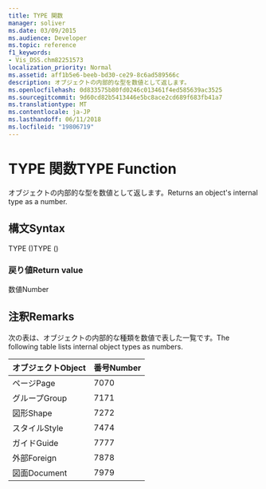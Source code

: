 ```yaml
---
title: TYPE 関数
manager: soliver
ms.date: 03/09/2015
ms.audience: Developer
ms.topic: reference
f1_keywords:
- Vis_DSS.chm82251573
localization_priority: Normal
ms.assetid: aff1b5e6-beeb-bd30-ce29-8c6ad589566c
description: オブジェクトの内部的な型を数値として返します。
ms.openlocfilehash: 0d833575b80fd0246c013461f4ed585639ac3525
ms.sourcegitcommit: 9d60cd82b5413446e5bc8ace2cd689f683fb41a7
ms.translationtype: MT
ms.contentlocale: ja-JP
ms.lasthandoff: 06/11/2018
ms.locfileid: "19806719"
---
```

# <a name="type-function"></a><span data-ttu-id="82a53-103">TYPE 関数</span><span class="sxs-lookup"><span data-stu-id="82a53-103">TYPE Function</span></span>

<span data-ttu-id="82a53-104">オブジェクトの内部的な型を数値として返します。</span><span class="sxs-lookup"><span data-stu-id="82a53-104">Returns an object's internal type as a number.</span></span> 
  
## <a name="syntax"></a><span data-ttu-id="82a53-105">構文</span><span class="sxs-lookup"><span data-stu-id="82a53-105">Syntax</span></span>

<span data-ttu-id="82a53-106">TYPE ()</span><span class="sxs-lookup"><span data-stu-id="82a53-106">TYPE ()</span></span>
  
### <a name="return-value"></a><span data-ttu-id="82a53-107">戻り値</span><span class="sxs-lookup"><span data-stu-id="82a53-107">Return value</span></span>

<span data-ttu-id="82a53-108">数値</span><span class="sxs-lookup"><span data-stu-id="82a53-108">Number</span></span>
  
## <a name="remarks"></a><span data-ttu-id="82a53-109">注釈</span><span class="sxs-lookup"><span data-stu-id="82a53-109">Remarks</span></span>

<span data-ttu-id="82a53-110">次の表は、オブジェクトの内部的な種類を数値で表した一覧です。</span><span class="sxs-lookup"><span data-stu-id="82a53-110">The following table lists internal object types as numbers.</span></span>
  
|<span data-ttu-id="82a53-111">**オブジェクト**</span><span class="sxs-lookup"><span data-stu-id="82a53-111">**Object**</span></span>|<span data-ttu-id="82a53-112">**番号**</span><span class="sxs-lookup"><span data-stu-id="82a53-112">**Number**</span></span>|
|:-----|:-----|
|<span data-ttu-id="82a53-113">ページ</span><span class="sxs-lookup"><span data-stu-id="82a53-113">Page</span></span>  <br/> |<span data-ttu-id="82a53-114">70</span><span class="sxs-lookup"><span data-stu-id="82a53-114">70</span></span>  <br/> |
|<span data-ttu-id="82a53-115">グループ</span><span class="sxs-lookup"><span data-stu-id="82a53-115">Group</span></span>  <br/> |<span data-ttu-id="82a53-116">71</span><span class="sxs-lookup"><span data-stu-id="82a53-116">71</span></span>  <br/> |
|<span data-ttu-id="82a53-117">図形</span><span class="sxs-lookup"><span data-stu-id="82a53-117">Shape</span></span>  <br/> |<span data-ttu-id="82a53-118">72</span><span class="sxs-lookup"><span data-stu-id="82a53-118">72</span></span>  <br/> |
|<span data-ttu-id="82a53-119">スタイル</span><span class="sxs-lookup"><span data-stu-id="82a53-119">Style</span></span>  <br/> |<span data-ttu-id="82a53-120">74</span><span class="sxs-lookup"><span data-stu-id="82a53-120">74</span></span>  <br/> |
|<span data-ttu-id="82a53-121">ガイド</span><span class="sxs-lookup"><span data-stu-id="82a53-121">Guide</span></span>  <br/> |<span data-ttu-id="82a53-122">77</span><span class="sxs-lookup"><span data-stu-id="82a53-122">77</span></span>  <br/> |
|<span data-ttu-id="82a53-123">外部</span><span class="sxs-lookup"><span data-stu-id="82a53-123">Foreign</span></span>  <br/> |<span data-ttu-id="82a53-124">78</span><span class="sxs-lookup"><span data-stu-id="82a53-124">78</span></span>  <br/> |
|<span data-ttu-id="82a53-125">図面</span><span class="sxs-lookup"><span data-stu-id="82a53-125">Document</span></span>  <br/> |<span data-ttu-id="82a53-126">79</span><span class="sxs-lookup"><span data-stu-id="82a53-126">79</span></span>  <br/> |
   

